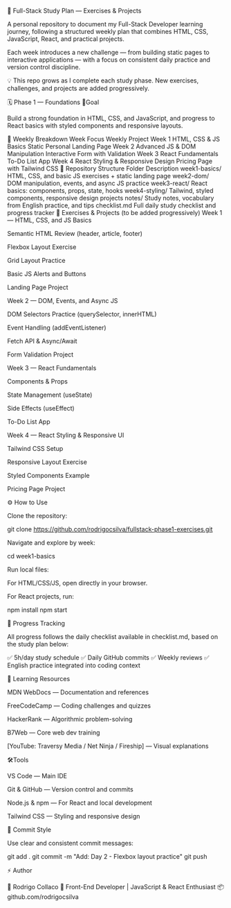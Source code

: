 🧩 Full-Stack Study Plan — Exercises & Projects

A personal repository to document my Full-Stack Developer learning journey, following a structured weekly plan that combines HTML, CSS, JavaScript, React, and practical projects.

Each week introduces a new challenge — from building static pages to interactive applications — with a focus on consistent daily practice and version control discipline.

💡 This repo grows as I complete each study phase. New exercises, challenges, and projects are added progressively.

🗓️ Phase 1 — Foundations
🎯Goal

Build a strong foundation in HTML, CSS, and JavaScript, and progress to React basics with styled components and responsive layouts.

🧠 Weekly Breakdown
Week Focus Weekly Project
Week 1 HTML, CSS & JS Basics Static Personal Landing Page
Week 2 Advanced JS & DOM Manipulation Interactive Form with Validation
Week 3 React Fundamentals To-Do List App
Week 4 React Styling & Responsive Design Pricing Page with Tailwind CSS
📂 Repository Structure
Folder Description
week1-basics/ HTML, CSS, and basic JS exercises + static landing page
week2-dom/ DOM manipulation, events, and async JS practice
week3-react/ React basics: components, props, state, hooks
week4-styling/ Tailwind, styled components, responsive design projects
notes/ Study notes, vocabulary from English practice, and tips
checklist.md Full daily study checklist and progress tracker
🧩 Exercises & Projects (to be added progressively)
Week 1 — HTML, CSS, and JS Basics 

Semantic HTML Review (header, article, footer) 

Flexbox Layout Exercise 

Grid Layout Practice 

Basic JS Alerts and Buttons 

Landing Page Project

Week 2 — DOM, Events, and Async JS 

DOM Selectors Practice (querySelector, innerHTML) 

Event Handling (addEventListener) 

Fetch API & Async/Await 

Form Validation Project

Week 3 — React Fundamentals 

Components & Props 

State Management (useState) 

Side Effects (useEffect) 

To-Do List App

Week 4 — React Styling & Responsive UI 

Tailwind CSS Setup 

Responsive Layout Exercise 

Styled Components Example 

Pricing Page Project

⚙️ How to Use

Clone the repository:

git clone https://github.com/rodrigocsilva/fullstack-phase1-exercises.git


Navigate and explore by week:

cd week1-basics


Run local files:

For HTML/CSS/JS, open directly in your browser.

For React projects, run:

npm install
npm start

🧭 Progress Tracking

All progress follows the daily checklist available in checklist.md, based on the study plan below:

✅ 5h/day study schedule
✅ Daily GitHub commits
✅ Weekly reviews
✅ English practice integrated into coding context

📖 Learning Resources

MDN WebDocs 
— Documentation and references

FreeCodeCamp 
— Coding challenges and quizzes

HackerRank 
— Algorithmic problem-solving

B7Web 
— Core web dev training

[YouTube: Traversy Media / Net Ninja / Fireship] — Visual explanations

🛠️Tools

VS Code — Main IDE

Git & GitHub — Version control and commits

Node.js & npm — For React and local development

Tailwind CSS — Styling and responsive design

🧾 Commit Style

Use clear and consistent commit messages:

git add .
git commit -m "Add: Day 2 - Flexbox layout practice"
git push

⚡ Author

👋 Rodrigo Collaco
🎯 Front-End Developer | JavaScript & React Enthusiast
📦 github.com/rodrigocsilva
